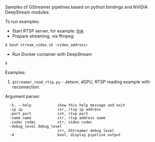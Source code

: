 
Samples of GStreamer pipelines based on python bindings and NVIDIA DeepStream modules:

To run examples:

* Start RTSP server, for example: [link](https://github.com/aler9/rtsp-simple-server)
* Prepare streaming, via ffmpeg:

```bash
$ bash stream_video.sh <video_address>
```
* Run Docker container with DeepStream

```bash
$ 
```

Examples:

1. `gstreamer_read_rtsp.py` - Jetson, dGPU, RTSP reading example with reconnection.

Argument parser:
```
  -h, --help            show this help message and exit
  -ip ip                str, rtsp ip address
  -port port            int, rtsp port
  -name name            str, rtsp address name
  -codec codec          str, video codec
  -debug_level debug_level
                        str, GStreamer debug level
  -d                    bool, display pipeline output
```